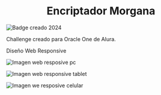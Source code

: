 <h1 align="center"> Encriptador Morgana</h1>

![Badge creado 2024](https://img.shields.io/badge/Created%202024%20-%20github)

<p>Challenge creado para Oracle One de Alura.</p>

<p>Diseño Web Responsive</p>

![Imagen web resposive pc](https://github.com/user-attachments/assets/73a46d0f-75ee-4703-8cbe-e6665b1a6929)

![Imagen web responsive tablet](https://github.com/user-attachments/assets/ccb047ce-8b1f-4e20-9639-64738a8c982e)

![Imagen we resposive celular](https://github.com/user-attachments/assets/75c71179-a914-4c42-9215-e598412fde5b)

